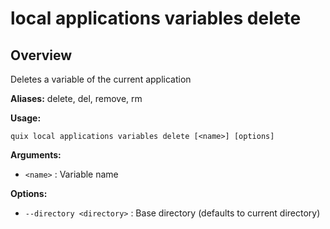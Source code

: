 # local applications variables delete

## Overview

Deletes a variable of the current application

**Aliases:** delete, del, remove, rm

**Usage:**

```
quix local applications variables delete [<name>] [options]
```

**Arguments:**

- `<name>` : Variable name

**Options:**

- `--directory <directory>` : Base directory (defaults to current directory)

